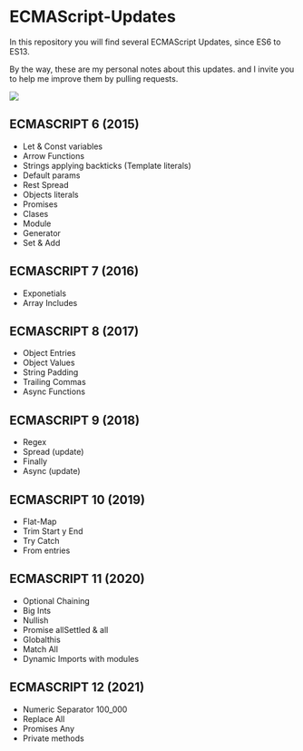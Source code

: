 # ECMAScript-Updates
In this repository you will find several ECMAScript Updates, since ES6 to ES13. 

By the way, these are my personal notes about this updates. and I invite you to help me improve them by pulling requests.

![](https://i.imgur.com/NzBWRfa.png)

## ECMASCRIPT 6 (2015)
- Let & Const variables
- Arrow Functions
- Strings applying backticks (Template literals)
- Default params
- Rest Spread
- Objects literals
- Promises
- Clases
- Module
- Generator
- Set & Add

## ECMASCRIPT 7 (2016)
- Exponetials
- Array Includes

## ECMASCRIPT 8 (2017)
- Object Entries
- Object Values
- String Padding
- Trailing Commas
- Async Functions

## ECMASCRIPT 9 (2018)
- Regex
- Spread (update)
- Finally
- Async (update)

## ECMASCRIPT 10 (2019)
- Flat-Map
- Trim Start y End
- Try Catch
- From entries

## ECMASCRIPT 11 (2020)
- Optional Chaining
- Big Ints
- Nullish
- Promise allSettled & all
- Globalthis
- Match All
- Dynamic Imports with modules

## ECMASCRIPT 12 (2021)
- Numeric Separator 100_000
- Replace All
- Promises Any
- Private methods

